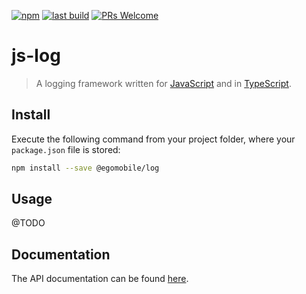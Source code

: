 [![npm](https://img.shields.io/npm/v/egomobile/log.svg)](https://www.npmjs.com/package/egomobile/log)
[![last build](https://img.shields.io/github/workflow/status/egomobile/js-log/Publish)](https://github.com/egomobile/js-log/actions?query=workflow%3APublish)
[![PRs Welcome](https://img.shields.io/badge/PRs-welcome-brightgreen.svg?style=flat-square)](https://github.com/egomobile/js-log/pulls)

# js-log

> A logging framework written for [JavaScript](https://developer.mozilla.org/en-US/docs/Web/JavaScript) and in [TypeScript](https://www.typescriptlang.org/).

## Install

Execute the following command from your project folder, where your `package.json` file is stored:

```bash
npm install --save @egomobile/log
```

## Usage

@TODO

## Documentation

The API documentation can be found [here](https://egomobile.github.io/js-log/).
